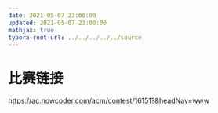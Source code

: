 ```yaml
---
date: 2021-05-07 23:00:00
updated: 2021-05-07 23:00:00
mathjax: true
typora-root-url: ../../../../../source
---
```




# 比赛链接

https://ac.nowcoder.com/acm/contest/16151?&headNav=www